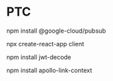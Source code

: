 # PTC


npm install @google-cloud/pubsub

npx create-react-app client

npm install jwt-decode

npm install apollo-link-context